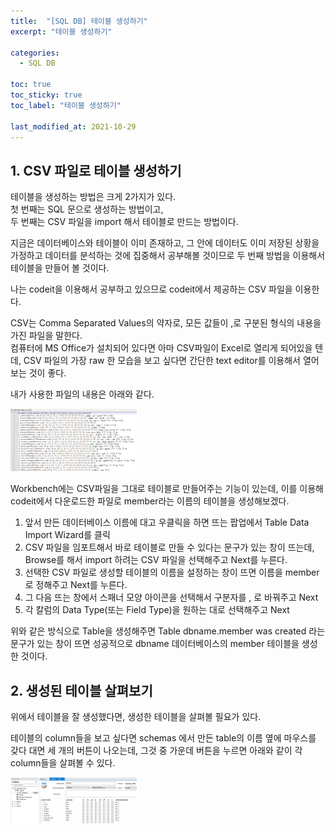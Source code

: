 ```yaml
---
title:  "[SQL DB] 테이블 생성하기"
excerpt: "테이블 생성하기"

categories:
  - SQL DB

toc: true
toc_sticky: true
toc_label: "테이블 생성하기"

last_modified_at: 2021-10-29
---
```


## 1. CSV 파일로 테이블 생성하기

테이블을 생성하는 방법은 크게 2가지가 있다.<br>
첫 번째는 SQL 문으로 생성하는 방법이고,<br>
두 번째는 CSV 파일을 import 해서 테이블로 만드는 방법이다.

지금은 데이터베이스와 테이블이 이미 존재하고, 그 안에 데이터도 이미 저장된 상황을 가정하고 데이터를 분석하는 것에 집중해서 공부해볼 것이므로 두 번째 방법을 이용해서 테이블을 만들어 볼 것이다.

나는 codeit을 이용해서 공부하고 있으므로 codeit에서 제공하는 CSV 파일을 이용한다.

CSV는 Comma Separated Values의 약자로, 모든 값들이 ,로 구분된 형식의 내용을 가진 파일을 말한다.<br>
컴퓨터에 MS Office가 설치되어 있다면 아마 CSV파일이 Excel로 열리게 되어있을 텐데, CSV 파일의 가장 raw 한 모습을 보고 싶다면 간단한 text editor를 이용해서 열어보는 것이 좋다.

내가 사용한 파일의 내용은 아래와 같다.

<img src = "/assets/images/SQL DB/csv_contents.png" width = "40%" height = "40%">

Workbench에는 CSV파일을 그대로 테이블로 만들어주는 기능이 있는데, 이를 이용해 codeit에서 다운로드한 파일로 member라는 이름의 테이블을 생성해보겠다.

1. 앞서 만든 데이터베이스 이름에 대고 우클릭을 하면 뜨는 팝업에서 Table Data Import Wizard를 클릭
2. CSV 파일을 임포트해서 바로 테이블로 만들 수 있다는 문구가 있는 창이 뜨는데, Browse를 해서 import 하려는 CSV 파일을 선택해주고 Next를 누른다.
3. 선택한 CSV 파일로 생성할 테이블의 이름을 설정하는 창이 뜨면 이름을 member로 정해주고 Next를 누른다.
4. 그 다음 뜨는 창에서 스패너 모양 아이콘을 선택해서 구분자를 , 로 바꿔주고 Next
5. 각 칼럼의 Data Type(또는 Field Type)을 원하는 대로 선택해주고 Next

위와 같은 방식으로 Table을 생성해주면 Table dbname.member was created 라는 문구가 있는 창이 뜨면 성공적으로 dbname 데이터베이스의 member 테이블을 생성한 것이다.

## 2. 생성된 테이블 살펴보기

위에서 테이블을 잘 생성했다면, 생성한 테이블을 살펴볼 필요가 있다.

테이블의 column들을 보고 싶다면 schemas 에서 만든 table의 이름 옆에 마우스를 갖다 대면 세 개의 버튼이 나오는데, 그것 중 가운데 버튼을 누르면 아래와 같이 각 column들을 살펴볼 수 있다.

<img src = "/assets/images/SQL DB/table_overview.png" width = "40%" height = "40%">

